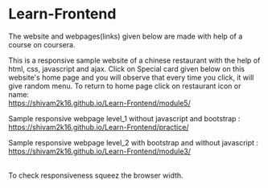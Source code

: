 # Learn-Frontend
<p>The website and webpages(links) given below are made with help of a course on coursera.</p>
<p>This is a responsive sample website of a chinese restaurant with the help of html, css, javascript and ajax. Click on Special card given below on this website's home page and you will observe that every time you click, it will give random menu. To return to home page click on restaurant icon or name: <br><a href="https://shivam2k16.github.io/Learn-Frontend/module5/" >https://shivam2k16.github.io/Learn-Frontend/module5/</a></p>
<p>Sample responsive webpage level_1 without javascript and bootstrap :<br> <a href="https://shivam2k16.github.io/Learn-Frontend/practice/" >https://shivam2k16.github.io/Learn-Frontend/practice/</a></p>
<p>Sample responsive webpage level_2 with bootstrap and without javascript : <br><a href="https://shivam2k16.github.io/Learn-Frontend/module3/" >https://shivam2k16.github.io/Learn-Frontend/module3/</a></p><br>
To check responsiveness squeez the browser width.

